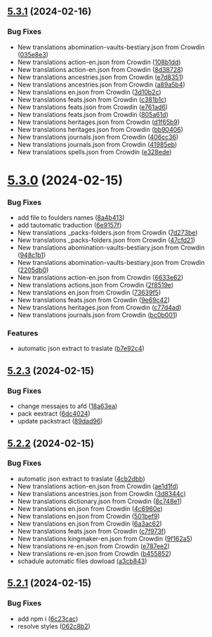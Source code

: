 ## [5.3.1](https://github.com/allnnde/pf2e-esp-translation/compare/v5.3.0...v5.3.1) (2024-02-16)


### Bug Fixes

* New translations abomination-vaults-bestiary.json from Crowdin ([035e8e3](https://github.com/allnnde/pf2e-esp-translation/commit/035e8e38edd04055ea21a4485cb81c88ec5bb470))
* New translations action-en.json from Crowdin ([108b1dd](https://github.com/allnnde/pf2e-esp-translation/commit/108b1ddfb7ec0bd70e8b8001a01d9574f2735569))
* New translations action-en.json from Crowdin ([8d38728](https://github.com/allnnde/pf2e-esp-translation/commit/8d38728cf299158216a634996b8f69ec337cdfe2))
* New translations ancestries.json from Crowdin ([e7d8351](https://github.com/allnnde/pf2e-esp-translation/commit/e7d8351a39eeaf95fd64277fa726661e56b91a62))
* New translations ancestries.json from Crowdin ([a89a5b4](https://github.com/allnnde/pf2e-esp-translation/commit/a89a5b4c71eaeba352ca6fb9f8a1faa10def03b5))
* New translations en.json from Crowdin ([3d10b2c](https://github.com/allnnde/pf2e-esp-translation/commit/3d10b2c43f1348e6c924ba8586ad331e07331c3c))
* New translations feats.json from Crowdin ([c381b1c](https://github.com/allnnde/pf2e-esp-translation/commit/c381b1cc51faa676257e328cdadcfceb7063ba53))
* New translations feats.json from Crowdin ([e761ad6](https://github.com/allnnde/pf2e-esp-translation/commit/e761ad6747a6771f1f41157c88a336731335b868))
* New translations feats.json from Crowdin ([805a61d](https://github.com/allnnde/pf2e-esp-translation/commit/805a61d99df7add5099a46de5dc3f4c9401727a2))
* New translations heritages.json from Crowdin ([d1f65b9](https://github.com/allnnde/pf2e-esp-translation/commit/d1f65b9409fe5eaa0172bb3d2ed4fe8fda249f64))
* New translations heritages.json from Crowdin ([bb90406](https://github.com/allnnde/pf2e-esp-translation/commit/bb904062288ca0a9ee3e40686aa06d35287538fa))
* New translations journals.json from Crowdin ([406cc36](https://github.com/allnnde/pf2e-esp-translation/commit/406cc360b5501b1ebf33b2446b9bc710be32e71f))
* New translations journals.json from Crowdin ([41985eb](https://github.com/allnnde/pf2e-esp-translation/commit/41985ebb3335c978a76cfd2f50d6892009d346c1))
* New translations spells.json from Crowdin ([e328ede](https://github.com/allnnde/pf2e-esp-translation/commit/e328ede4ffdeb57440b5be4d76bc823251bf200b))



# [5.3.0](https://github.com/allnnde/pf2e-esp-translation/compare/v5.2.3...v5.3.0) (2024-02-15)


### Bug Fixes

* add file to foulders names ([8a4b413](https://github.com/allnnde/pf2e-esp-translation/commit/8a4b413942b345ad8f98699adf7092d0ffb2ad72))
* add tautomatic traduction ([6e9157f](https://github.com/allnnde/pf2e-esp-translation/commit/6e9157f219c2d34140a08e985aa1ea5a2d6945f9))
* New translations _packs-folders.json from Crowdin ([7d273be](https://github.com/allnnde/pf2e-esp-translation/commit/7d273be448276bf4a6540413f6fad1586d3eac2e))
* New translations _packs-folders.json from Crowdin ([47cfd21](https://github.com/allnnde/pf2e-esp-translation/commit/47cfd212c6b98bacb73396a7fd648456072e7435))
* New translations abomination-vaults-bestiary.json from Crowdin ([948c1b1](https://github.com/allnnde/pf2e-esp-translation/commit/948c1b182ece81939049dd91dffd2c69e003df2a))
* New translations abomination-vaults-bestiary.json from Crowdin ([2205db0](https://github.com/allnnde/pf2e-esp-translation/commit/2205db0f318ea436bd77dc2977c9437beb6d31da))
* New translations action-en.json from Crowdin ([6633e62](https://github.com/allnnde/pf2e-esp-translation/commit/6633e624e30a582cc88997e6c45fe9391ac1c62c))
* New translations actions.json from Crowdin ([2f8519e](https://github.com/allnnde/pf2e-esp-translation/commit/2f8519eeadaa9469d0ee849b16d8108562ee3858))
* New translations en.json from Crowdin ([73639f5](https://github.com/allnnde/pf2e-esp-translation/commit/73639f5db29a7fa760d0b5f79ce593dbb63763f2))
* New translations feats.json from Crowdin ([9e69c42](https://github.com/allnnde/pf2e-esp-translation/commit/9e69c4292ca01acb93edcf187ee8b52a72a5ebd8))
* New translations heritages.json from Crowdin ([c77d4ad](https://github.com/allnnde/pf2e-esp-translation/commit/c77d4ad828cfa4f4c9c82f51f6fe39c09ccf99bc))
* New translations journals.json from Crowdin ([bc0b001](https://github.com/allnnde/pf2e-esp-translation/commit/bc0b00102ea3b5e36a2d0aaa98d6ddb78c1922e0))


### Features

* automatic json extract to traslate ([b7e92c4](https://github.com/allnnde/pf2e-esp-translation/commit/b7e92c4cb21f5a7b8de08696fe70956e57bd77a3))



## [5.2.3](https://github.com/allnnde/pf2e-esp-translation/compare/v5.2.2...v5.2.3) (2024-02-15)


### Bug Fixes

* change messajes to  afd ([18a63ea](https://github.com/allnnde/pf2e-esp-translation/commit/18a63ea63dc7b2d126cd3a3408cfaf54c7695616))
* pack eextract ([6dc4024](https://github.com/allnnde/pf2e-esp-translation/commit/6dc40248d0077e577209b637d8f73d5fd27c860e))
* update packstract ([89dad96](https://github.com/allnnde/pf2e-esp-translation/commit/89dad96db7951a5eb439ec453d543278d88039db))



## [5.2.2](https://github.com/allnnde/pf2e-esp-translation/compare/v5.2.1...v5.2.2) (2024-02-15)


### Bug Fixes

* automatic json extract to traslate ([4cb2dbb](https://github.com/allnnde/pf2e-esp-translation/commit/4cb2dbb6857585749b5ce162323126d8d431815b))
* New translations action-en.json from Crowdin ([ae1d1fd](https://github.com/allnnde/pf2e-esp-translation/commit/ae1d1fd3f48c1134ea442a8582975152a3185198))
* New translations ancestries.json from Crowdin ([3d8344c](https://github.com/allnnde/pf2e-esp-translation/commit/3d8344c32b88b9946df17c1f7610747afaf42759))
* New translations dictionary.json from Crowdin ([8c748e1](https://github.com/allnnde/pf2e-esp-translation/commit/8c748e1e9729ac7834c803682b5b6691d5bb1be4))
* New translations en.json from Crowdin ([4c6960e](https://github.com/allnnde/pf2e-esp-translation/commit/4c6960e5d9e506c495a51dc4031b0ec8a56274ab))
* New translations en.json from Crowdin ([501bef9](https://github.com/allnnde/pf2e-esp-translation/commit/501bef9e00f67a5ad0e6eb91af23bdf2101e91d1))
* New translations en.json from Crowdin ([6a3ac62](https://github.com/allnnde/pf2e-esp-translation/commit/6a3ac62c59f14e2c7b10d9d6fa872e19fbc654cb))
* New translations feats.json from Crowdin ([c7f973f](https://github.com/allnnde/pf2e-esp-translation/commit/c7f973f847e48647fea6cb1d2d5daa2c1661c8ea))
* New translations kingmaker-en.json from Crowdin ([9f162a5](https://github.com/allnnde/pf2e-esp-translation/commit/9f162a5780156ad7c0b1f1cbd8179426c43976b9))
* New translations re-en.json from Crowdin ([e787ee2](https://github.com/allnnde/pf2e-esp-translation/commit/e787ee228814514993a481528654fbaf77e79abc))
* New translations re-en.json from Crowdin ([b455852](https://github.com/allnnde/pf2e-esp-translation/commit/b45585220845518f5b6dbe15108dee376ab5ec95))
* schadule automatic files dowload ([a3cb843](https://github.com/allnnde/pf2e-esp-translation/commit/a3cb84324ed243ad473f564307d190dc2dd2fc9d))



## [5.2.1](https://github.com/allnnde/pf2e-esp-translation/compare/v5.2.0...v5.2.1) (2024-02-15)


### Bug Fixes

* add npm i ([6c23cac](https://github.com/allnnde/pf2e-esp-translation/commit/6c23cac76db952f0b94568b11956598131002f12))
* resolve styles ([062c8b2](https://github.com/allnnde/pf2e-esp-translation/commit/062c8b2d762c0ddaad4a176db73b8a82d734445e))



